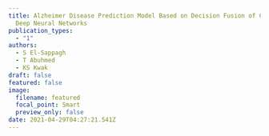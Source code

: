 ```yaml
---
title: Alzheimer Disease Prediction Model Based on Decision Fusion of CNN-BiLSTM
  Deep Neural Networks
publication_types:
  - "1"
authors:
  - S El-Sappagh
  - T Abuhmed
  - KS Kwak
draft: false
featured: false
image:
  filename: featured
  focal_point: Smart
  preview_only: false
date: 2021-04-29T04:27:21.541Z
---
```

